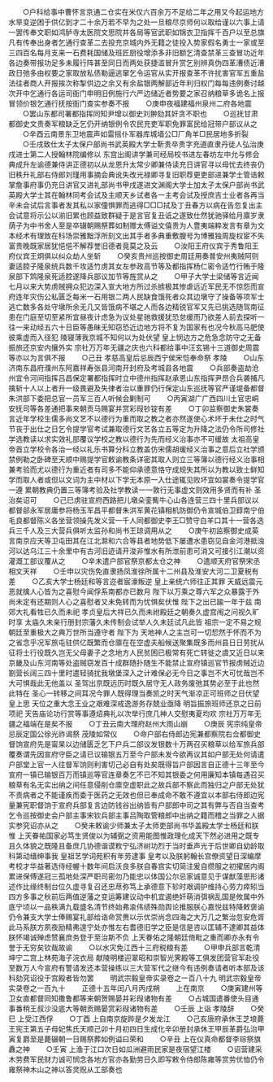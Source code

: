 <!-- { "loadSidebar": true } -->
　　○户科给事中曹怀言京通二仓实在米仅六百余万不足给二年之用又今起运地方水旱变逆困于供亿到才二十余万若不早为之处一旦粮尽京师何以取给谨以六事上请一罢传奉文职如鸿胪寺太医院文思院并各局等官武职如锦衣卫指挥千百户以至总旗凡有传奉出身者乞通行查革二去投充京城内外无籍之徒投入势家假名勇士一家或至三四百名每月支来一石费耗国储及班匠厨役增添多非旧额乞清查禁革三查冒功近年各边奏带报功足多未履行阵甚至同日而两处获捷滥冒升赏乞别辨真伪四革漕债近漕政日弛多由权要之家取放私债勒逼逃窜乞令运官从实开报查革不许扰害官军五重盐法往者商人开报挨次称掣供边之余又有余盐银两解部近年利归权门每每违例奏讨越次开中乞通行各运司衙门申明旧例施行六严边储近者势要之家召纳粮草多诡名上报冒领价银乞通行抚按衙门查实参奏不报
　　○庚申夜福建福州泉州二府各地震
　　○罢山东都司署都指挥同知尹增以御史刘翀劾其奸贪不职也
　　○巡抚甘肃都御史文贵奏军粮缺乏乞仍开纳银例令农民充吏军职免罪富民给冠带户部议从之
　　○辛酉云南景东卫地震声如雷摇仆军器库城墙公□厂角羊□民居地多折裂
　　○壬戌致仕太子太保户部尚书武英殿大学士靳贵卒贵字充道直隶丹徒人弘治庚戌进士第二人授翰林院编修以  东宫出阁讲学兼司经局校书进左春坊左中允与修会典成升左谕德兼侍讲正德初以从龙恩升太常少卿兼侍读充日讲官寻以母忧去终丧仍旧秩升礼部右侍郎刘瑾用事摘会典讹失改光禄卿寻复旧职荐更吏部进兼学士管诰敕掌詹事府事仍充日讲官又进礼部尚书甲戌遂进文渊阁大学士加太子太保户部尚书武英殿大学士其在翰林同考会试及主顺天乡试者各一主考会试及授庶吉士业者各再当辛未会试后言事者发其私以家僮惧罪而逃得□□□拭及丁丑春方以病在告忽复出主会试意将示公以湔旧累也顾益致群疑于是言官复丑诋之遂致仕然犹驰驿给月廪岁隶荫子为中书舍人至是卒辍朝赐祭葬如制赠太傅谥文僖贵为人豊夷端粹发言有章为文本经术有理致在科场崇雅黜浮所刻文出其手者多典重敷膄号为博雅独周旋权宦不失富贵晚既家居犹悒悒不解荐誉旧德者竟莫之及云
　　○汝阳王府仪宾于秀鲁阳王府仪宾王炯俱以纠众劫人坐斩
　　○癸亥贵州巡按御史周廷用奏普安州夷贼阿则妻适腔子隆泉统兵数千攻适竹虏其女左参政高节等及都指挥杨仁密令适竹行贿于隆泉部下鸩隆泉死适腔遂降兵部议加节等旌赏从之
　　○甲子大学士梁储等言近闻七月以来大势虏贼拥众犯边深入宣大地方所过杀掳极其惨虐远近军民无不惊怨而宣府连年灾伤公私匮乏每米一石用银二两人民缺食饿死者众其边墩守了操备等项军士逃亡数多各处守墩所余无几又皆饿病不堪之人而各边精锐官军又先已挑选随驾南征患在门庭至切至紧所宜昼夜计虑急为议处星驰救援犹恐怠缓而乃欲差人前去探听一往一来动经五六十日臣等愚昧无知窃恐近边地方将不复为国家有也况今秋高马肥使彼乘虚而入径犯  陵寝薄我京城不知何以为处伏望  皇上悯边方之危急念防守之无备振旅还京安内攘外实  宗社万万年无疆之庆也六科都给事中汪玄锡十三道御史周震等亦以为言俱不报
　　○己丑  孝慈高皇后忌辰西宁侯宋恺奉命祭  孝陵
　　○山东济南东昌府濮州东阿嘉祥寿张县河南开封府及考城县各地震
　　○兵部奏盗劫沧州宜令河间指挥吕昌保定署都指挥时立中德州指挥赵承恩山东指挥尹昂合兵袭捕凡擒斩十人以上者升一级畏避及失律者治以重罪仍行保定山东巡抚等官严谨堤备都督朱洪部下委把总官一员军三百人听候会剿制可
　　○丙寅湖广广西四川土官忠峒安抚司等各差通把事来朝贡马赐宴并赏彩叚钞锭有差
　　○丁卯监察御史朱裳奏言近年学校生儒多尚文艺不以德行为重而取之教之者亦然遂使心术坏于未仕之时气节丧于出仕之日乞令提学官考试兼取德行文艺各立五等定为升降之法仍令所司修社学选教读以求实效礼部覆议学校之教以德行为先而经义治事亦不可缓故  太祖高皇帝首立学校令各治一经以礼乐书算分科立教盖仿宋儒胡瑗经义治事之意后立社学颁禁例勒之卧碑至天顺中赐提学官敕谕教条详密其取人则立三等簿以德行经义治事相兼考验而尤以德行为重近者有司多不能仰承德意恪守成规失其所以为教以致士鲜知学而取人者或但以文词为主中材以下学无本原一入仕途辄见败坏宜如裳奏令提学官一遵  累朝教典仍置三等簿考验及社学教读一一敦行无事虚文则效用多贤而有补  圣治矣诏可
　　○己巳虏驻宣府西路把儿墩朵銮觜牛心山各连营三四十里兵部议以都督郤永军居庸参将杨玉军昌平都督朱洪军黄花镇相机防御仍令宣城伯卫錞南宁伯毛良都督陈义各坐营领操先发义营一千人同都御史李王□赞守白羊口其十一营各选兵三千人及三大营兵俱听太监孙和尚书王琼调用从之
　　○庚午初监察御史成英言南京应天等卫屯田其在江北滁和六合等县者地势低下屡遭水患窃见自金河港抵浊河以达乌江三十余里中有古河旧迹请开浚非惟水有所泄前患可消又可接引江潮以资灌溉工部议覆从之
　　○辛未遣户部官祭京都太仓之神
　　○遣顺天府官祭宋丞相文天祥
　　○壬申以灾伤免直隶扬凤淮徐所属十二州县及淮安大河二卫夏税有差
　　○乙亥大学士杨廷和等言迩者宸濠叛逆  皇上亲统六师往正其罪  天威远震元恶就擒人心皆为之喜慰今闻俘系南都亦已数月  陛下以万乘之尊六军之众暴露于外尚未定有还期则人心之喜慰者又未免转而为忧惧矣伏惟  陛下之出已踰一年于兹  南郊大礼看牲已久而未祀  孝贞皇后大祥已久而未祔殿廷之朝奏久虚宫闱之问视久旷时享  太庙久未亲行册封宗藩久未传制会试举人久未廷试凡此皆  祖宗一定不易之规朝廷至重极大之典万世所当遵守者  陛下为  天地神人之主岂可一切恝然于怀而不为之省念乎况军旅屯驻供亿既繁而仓廪在在空虚夫船候送聚集既多而州县日日劳扰从征将士行役既久岂无父母妻子之念地方人民贫困已极常有死亡转徙之虞又近日以来京畿及山东河南等处盗贼窃发百十成群随扑随生不能禁止宣府镇巡官节报虏贼近边劄营长阔三四十里时遣轻骑扰我墩堡深入之计难保必无今日之事岂不大可忧哉岂不大可惧哉此无他盖以  圣驾出京既远历时既久居守无人政务废弛其势必至于此也然此特在  圣心一转移之间耳况今罪人既得理当奏凯之时天气渐凉正可班师之日伏望  皇上思  天位之重大念王业之艰难深戒逸游务存兢业亟降  明旨振旅班师还京之日前项祀  天告庙论功行赏等事遵炤典礼以次举行庶几神人交慰夷夏均欢  宗社万万年无疆之福端在是矣不报
　　○丁丑云南大理府赵州大雨山崩
　　○庚辰  宪宗纯皇帝忌辰定国公徐光祚谒祭  茂陵如常仪
　　○命户部右侍郎边宪兼都察院右佥都御史督饷宣府先是甯杲以边储匮乏乞下户兵二部议发银数十万两召买粮草以给军旅兵部覆奏谓先因宣府守臣之请已议输银五万至今户部未发今欲再议其如户部无处何请遣户部堂上官一人往督军饷则利害切己必自有处矣既得旨户部因言自正德十三年至今宣府一镇已输银百万而镇巡等官连章奏乞不已不知其银委之何用廉知本镇每遇召买粮草有名无实出纳之间任意侵削仓廪空虚职此之故兵部不察此而独归之户部无处犹不责病者之不能谨疾而委于医药之无效也但已奉成命不敢不遵宜以本部右侍郎边宪量兼宪职督饷于宣府兵部复言边防钱谷出纳皆有户部郎中司之其有弊与否自当查考乞令巡按御史会户部主事宋钦兵部主事吕陶取管粮郎中出纳之籍而稽之当罪之人据实参究诏亦从之
　　○癸未敕谕少师兼太子太师吏部尚书华盖殿太学士杨廷和朕惟  上天眷祐国家必笃生贤俊以为辅弼之资用能图惟政理化成天下然必进用之既专且久体貌之既隆且备庶几协德谐谟敉宁弘济树功烈于当时垂声光于后世卿自幼龄取科第动缙绅事我  皇祖艺学词苑积有年劳逮事  皇考以及朕躬翰长宫僚资望日深编摩考校才华益著选侍经幄十数年间启沃良多朕自春宫实切简注爰自缵服之初擢居内阁累进保傅遂冠三孤地处深严职司密勿乃能忠以体国公尔忌家诚意见于谋猷藻思形诸述作比缘终制台位久虚寻复召还忠荩弥笃上承德意下轸时艰调护维持心劳力瘁矧当四方多事之秋前后两值逆藩之变运筹建议动中机宜遏绝奸萌消弭祸乱国是攸属中外底宁顷以一品秩满九载盛名清节终始弗渝伟绩殊勋舆论推服朕心嘉悦兹特降敕褒谕仍令兼支大学士俸赐宴礼部给诰命赏赉以示优崇尚念四海之大万几之繁治忽安危胥此马系朕方夙夜励精弗遑宁处亦惟左右耆德旧学之臣是信是咨以匡辅不逮卿其益体朕怀竭诚殚虑赞襄庶务登于至治斯不负  上天眷佑之隆朝廷倚毗之重而卿亦永有令誉于无穷矣钦哉故谕
　　○以水灾免江西十三府税粮有差
　　○甲申兵部言乾清坤宁二宫上林苑海子浣衣局  献陵明楼迎翠昭和崇智光霁殿等工俱发团营官军赴役至数万人今宣府有警请发还本营操练以三大营军代之继今有违例奏请者听本部及该科劾究诏役于宫殿者皆勿罢
　　明武宗毅皇帝实录卷之一百八十九
明武宗毅皇帝实录卷之一百九十
　　正德十五年闰八月丙戌朔
　　上在南京
　　○庚寅建州等卫女直都督同知撒鲁都等来朝贺赐晏并彩叚诸物有差
　　○占城国遣番使头目通事番稍王叔沙没底大等朝贡赐晏赏彩叚诸物有差
　　○壬辰  上诣  孝陵辞
　　○癸巳  上受江西俘
　　○丁酉  上自南京旋跸是夕发龙江
　　○己亥唐府承休王芝埌薨王宪王第五子母妃焦氏天顺己卯十月初四日生成化辛卯册封承休王甲辰革爵弘治甲寅复爵至是薨辍朝一日赐祭葬如例谥曰荣和
　　○辛丑  上在仪真命都督李琮祭旗纛之神
　　○壬寅  上渔于江口次日如瓜洲避雨民家是夜宿望江楼
　　○诏营建采木劳费军民财力诚可悯念各地方官亦各勤劳日久即写敕令侍郎陈雍等赏劳优恤仍令雍祭神木山之神以答灵贶从工部奏也
